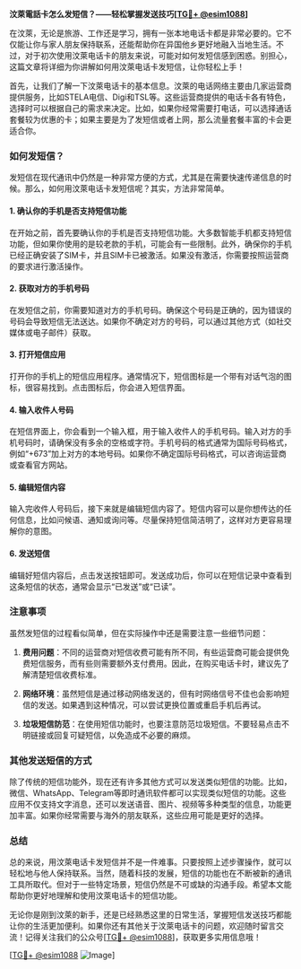 **汶萊電話卡怎么发短信？——轻松掌握发送技巧[[TG💪+ @esim1088](https://t.me/s/esim1088)]**

在汶萊，无论是旅游、工作还是学习，拥有一张本地电话卡都是非常必要的。它不仅能让你与家人朋友保持联系，还能帮助你在异国他乡更好地融入当地生活。不过，对于初次使用汶萊电话卡的朋友来说，可能对如何发短信感到困惑。别担心，这篇文章将详细为你讲解如何用汶萊电话卡发短信，让你轻松上手！

首先，让我们了解一下汶萊电话卡的基本信息。汶萊的电话网络主要由几家运营商提供服务，比如STELA电信、Digi和TSL等。这些运营商提供的电话卡各有特色，选择时可以根据自己的需求来决定。比如，如果你经常需要打电话，可以选择通话套餐较为优惠的卡；如果主要是为了发短信或者上网，那么流量套餐丰富的卡会更适合你。

### 如何发短信？

发短信在现代通讯中仍然是一种非常方便的方式，尤其是在需要快速传递信息的时候。那么，如何用汶萊电话卡发短信呢？其实，方法非常简单。

#### 1. 确认你的手机是否支持短信功能

在开始之前，首先要确认你的手机是否支持短信功能。大多数智能手机都支持短信功能，但如果你使用的是较老款的手机，可能会有一些限制。此外，确保你的手机已经正确安装了SIM卡，并且SIM卡已被激活。如果没有激活，你需要按照运营商的要求进行激活操作。

#### 2. 获取对方的手机号码

在发短信之前，你需要知道对方的手机号码。确保这个号码是正确的，因为错误的号码会导致短信无法送达。如果你不确定对方的号码，可以通过其他方式（如社交媒体或电子邮件）获取。

#### 3. 打开短信应用

打开你的手机上的短信应用程序。通常情况下，短信图标是一个带有对话气泡的图标，很容易找到。点击图标后，你会进入短信界面。

#### 4. 输入收件人号码

在短信界面上，你会看到一个输入框，用于输入收件人的手机号码。输入对方的手机号码时，请确保没有多余的空格或字符。手机号码的格式通常为国际号码格式，例如“+673”加上对方的本地号码。如果你不确定国际号码格式，可以咨询运营商或查看官方网站。

#### 5. 编辑短信内容

输入完收件人号码后，接下来就是编辑短信内容了。短信内容可以是你想传达的任何信息，比如问候语、通知或询问等。尽量保持短信简洁明了，这样对方更容易理解你的意图。

#### 6. 发送短信

编辑好短信内容后，点击发送按钮即可。发送成功后，你可以在短信记录中查看到这条短信的状态，通常会显示“已发送”或“已读”。

### 注意事项

虽然发短信的过程看似简单，但在实际操作中还是需要注意一些细节问题：

1. **费用问题**：不同的运营商对短信收费可能有所不同，有些运营商可能会提供免费短信服务，而有些则需要额外支付费用。因此，在购买电话卡时，建议先了解清楚短信收费标准。

2. **网络环境**：虽然短信是通过移动网络发送的，但有时网络信号不佳也会影响短信的发送。如果遇到这种情况，可以尝试更换位置或重启手机后再试。

3. **垃圾短信防范**：在使用短信功能时，也要注意防范垃圾短信。不要轻易点击不明链接或回复可疑短信，以免造成不必要的麻烦。

### 其他发送短信的方式

除了传统的短信功能外，现在还有许多其他方式可以发送类似短信的功能。比如，微信、WhatsApp、Telegram等即时通讯软件都可以实现类似短信的功能。这些应用不仅支持文字消息，还可以发送语音、图片、视频等多种类型的信息，功能更加丰富。如果你经常需要与海外的朋友联系，这些应用可能是更好的选择。

### 总结

总的来说，用汶萊电话卡发短信并不是一件难事。只要按照上述步骤操作，就可以轻松地与他人保持联系。当然，随着科技的发展，短信的功能也在不断被新的通讯工具所取代。但对于一些特定场景，短信仍然是不可或缺的沟通手段。希望本文能帮助你更好地理解和使用汶萊电话卡的短信功能。

无论你是刚到汶萊的新手，还是已经熟悉这里的日常生活，掌握短信发送技巧都能让你的生活更加便利。如果你还有其他关于汶萊电话卡的问题，欢迎随时留言交流！记得关注我们的公众号[[TG💪+ @esim1088](https://t.me/s/esim1088)]，获取更多实用信息哦！

[[TG💪+ @esim1088](https://t.me/s/esim1088) ![Image](https://i.postimg.cc/4NQfJmqS/Snipaste-2025-05-13-00-14-12.png)]